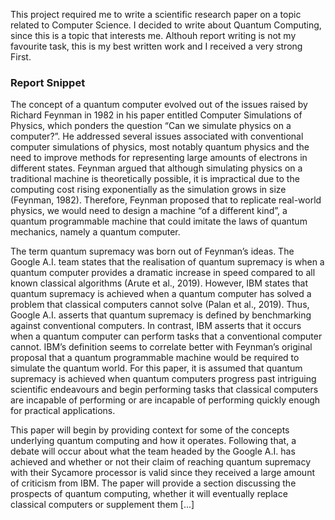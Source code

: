 This project required me to write a scientific research paper
on a topic related to Computer Science. I decided to write 
about Quantum Computing, since this is a topic that interests me.
Althouh report writing is not my favourite task,
this is my best written work and I received a very strong First.

### Report Snippet
The concept of a quantum computer evolved out of the issues raised by Richard Feynman in 
1982 in his paper entitled Computer Simulations of Physics, which ponders the question “Can 
we simulate physics on a computer?”. He addressed several issues associated with 
conventional computer simulations of physics, most notably quantum physics and the need 
to improve methods for representing large amounts of electrons in different states. Feynman 
argued that although simulating physics on a traditional machine is theoretically possible, it is 
impractical due to the computing cost rising exponentially as the simulation grows in size 
(Feynman, 1982). Therefore, Feynman proposed that to replicate real-world physics, we would 
need to design a machine “of a different kind”, a quantum programmable machine that could 
imitate the laws of quantum mechanics, namely a quantum computer. 

The term quantum supremacy was born out of Feynman’s ideas. The Google A.I. team states 
that the realisation of quantum supremacy is when a quantum computer provides a dramatic 
increase in speed compared to all known classical algorithms (Arute et al., 2019). However, IBM 
states that quantum supremacy is achieved when a quantum computer has solved a problem 
that classical computers cannot solve (Palan et al., 2019). Thus, Google A.I. asserts that 
quantum supremacy is defined by benchmarking against conventional computers. In contrast,
IBM asserts that it occurs when a quantum computer can perform tasks that a conventional 
computer cannot. IBM’s definition seems to correlate better with Feynman’s original proposal 
that a quantum programmable machine would be required to simulate the quantum world. 
For this paper, it is assumed that quantum supremacy is achieved when quantum computers 
progress past intriguing scientific endeavours and begin performing tasks that classical 
computers are incapable of performing or are incapable of performing quickly enough for 
practical applications.

This paper will begin by providing context for some of the concepts underlying quantum 
computing and how it operates. Following that, a debate will occur about what the team 
headed by the Google A.I. has achieved and whether or not their claim of reaching quantum 
supremacy with their Sycamore processor is valid since they received a large amount of 
criticism from IBM. The paper will provide a section discussing the prospects of quantum 
computing, whether it will eventually replace classical computers or supplement them [...]